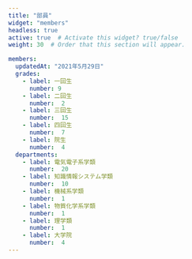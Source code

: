 ```yaml
---
title: "部員"
widget: "members"
headless: true
active: true  # Activate this widget? true/false
weight: 30  # Order that this section will appear.

members:
  updatedAt: "2021年5月29日"
  grades:
    - label: 一回生
      number: 9
    - label: 二回生
      number:  2
    - label: 三回生
      number:  15
    - label: 四回生
      number:  7
    - label: 院生
      number:  4
  departments:
    - label: 電気電子系学類
      number:  20
    - label: 知識情報システム学類
      number:  10
    - label: 機械系学類
      number:  1
    - label: 物質化学系学類
      number:  1
    - label: 理学類
      number:  1
    - label: 大学院
      number:  4
---
```

